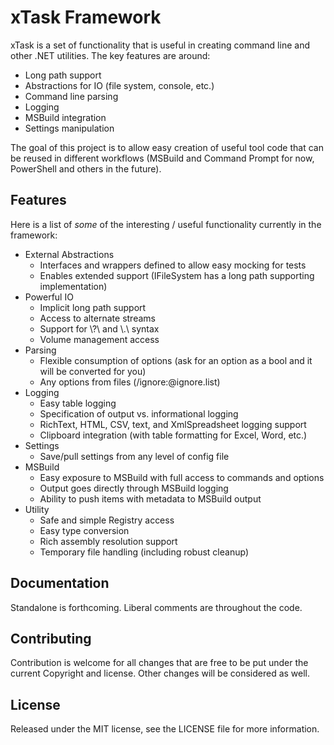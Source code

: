 # xTask Framework #

xTask is a set of functionality that is useful in creating command line and other .NET utilities. The key features are around:

- Long path support
- Abstractions for IO (file system, console, etc.)
- Command line parsing
- Logging 
- MSBuild integration
- Settings manipulation

The goal of this project is to allow easy creation of useful tool code that can be reused in different workflows (MSBuild and Command Prompt for now, PowerShell and others in the future).


## Features ##
Here is a list of _some_ of the interesting / useful functionality currently in the framework:
- External Abstractions
	- Interfaces and wrappers defined to allow easy mocking for tests
	- Enables extended support (IFileSystem has a long path supporting implementation)
- Powerful IO
	- Implicit long path support
	- Access to alternate streams
	- Support for \\?\ and \\.\ syntax
	- Volume management access
- Parsing
	- Flexible consumption of options (ask for an option as a bool and it will be converted for you)
	- Any options from files (/ignore:@ignore.list)
- Logging
	- Easy table logging
	- Specification of output vs. informational logging
	- RichText, HTML, CSV, text, and XmlSpreadsheet logging support
	- Clipboard integration (with table formatting for Excel, Word, etc.)
- Settings
	- Save/pull settings from any level of config file
- MSBuild
	- Easy exposure to MSBuild with full access to commands and options
	- Output goes directly through MSBuild logging
	- Ability to push items with metadata to MSBuild output
- Utility
	- Safe and simple Registry access
	- Easy type conversion
	- Rich assembly resolution support
	- Temporary file handling (including robust cleanup)
 
## Documentation ##
Standalone is forthcoming. Liberal comments are throughout the code.
## Contributing ##
Contribution is welcome for all changes that are free to be put under the current Copyright and license. Other changes will be considered as well.
## License ##
Released under the MIT license, see the LICENSE file for more information.
